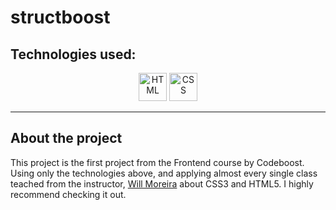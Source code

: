 # structboost
## Technologies used: 
<div align="center">
	<img width="45" src="https://user-images.githubusercontent.com/25181517/192158954-f88b5814-d510-4564-b285-dff7d6400dad.png" alt="HTML" title="HTML"/>
	<img width="45" src="https://user-images.githubusercontent.com/25181517/183898674-75a4a1b1-f960-4ea9-abcb-637170a00a75.png" alt="CSS" title="CSS"/>
</div>

---
## About the project
This project is the first project from the Frontend course by Codeboost. Using only the technologies above, and applying almost every single class teached from the instructor, <a href="https://www.willmoreira.com.br/">Will Moreira</a> about CSS3 and HTML5. I highly recommend checking it out.  

